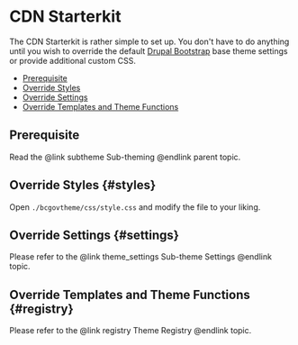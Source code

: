 <!-- @file Instructions for subtheming using the CDN Starterkit. -->
<!-- @defgroup sub_theming_cdn -->
<!-- @ingroup sub_theming -->
# CDN Starterkit

The CDN Starterkit is rather simple to set up. You don't have to do anything
until you wish to override the default [Drupal Bootstrap] base theme settings
or provide additional custom CSS.

- [Prerequisite](#prerequisite)
- [Override Styles](#styles)
- [Override Settings](#settings)
- [Override Templates and Theme Functions](#registry)

## Prerequisite
Read the @link subtheme Sub-theming @endlink parent topic.

## Override Styles {#styles}
Open `./bcgovtheme/css/style.css` and modify the file to your liking.

## Override Settings {#settings}
Please refer to the @link theme_settings Sub-theme Settings @endlink topic.

## Override Templates and Theme Functions {#registry}
Please refer to the @link registry Theme Registry @endlink topic.

[Drupal Bootstrap]: https://www.drupal.org/project/bootstrap
[Bootstrap Framework]: https://getbootstrap.com/docs/3.3/
[jsDelivr CDN]: http://www.jsdelivr.com
